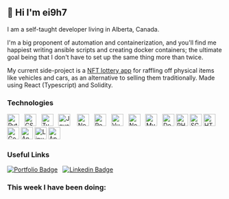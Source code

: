 ## 👋 Hi I'm ei9h7

I am a self-taught developer living in Alberta, Canada.

I'm a big proponent of automation and containerization, and you'll find me happiest writing ansible scripts and creating docker containers; the ultimate goal being that I don't have to set up the same thing more than twice.

My current side-project is a [NFT lottery app](https://github.com/ei9h7/nft-jeep-lottery) for raffling off physical items like vehicles and cars, as an alternative to selling them traditionally. Made using React (Typescript) and Solidity.

### Technologies
<img src="https://img.shields.io/badge/Python-282C34?logo=Python&style=for-the-badge&logoColor=3776AB&link=https://github.com/ei9h7?tab=repositories&q=python&type=&language=&sort=" alt="Python logo" title="Python" height="28" />  
<img src="https://img.shields.io/badge/CSharp-282C34?logo=CSharp&style=for-the-badge&logoColor=3776AB&link=https://github.com/ei9h7?tab=repositories&q=csharp&type=&language=&sort=" alt="CSharp logo" title="CSharp" height="28" />  
<img src="https://img.shields.io/badge/TypeScript-282C34?logo=typescript&style=for-the-badge&link=https://github.com/ei9h7?tab=repositories&q=typescript&type=&language=&sort=" alt="TypeScript logo" title="TypeScript" height="28" />  
<img src="https://img.shields.io/badge/JavaScript-282C34?logo=javascript&style=for-the-badge&link=https://github.com/ei9h7?tab=repositories&q=&type=&language=javascript&sort=" alt="JavaScript logo" title="JavaScript" height="28" />   
<img src="https://img.shields.io/badge/Node.js-282C34?logo=nodedotjs&style=for-the-badge&link=https://github.com/ei9h7?tab=repositories&q=&type=&language=javascript&sort=" alt="Node.js logo" title="Node.js" height="28" />  
<img src="https://img.shields.io/badge/React-282C34?logo=react&style=for-the-badge&link=https://github.com/ei9h7?tab=repositories&q=react&type=&language=&sort=" alt="React logo" title="React" height="28" />  
<img src="https://img.shields.io/badge/Vue.js-282C34?logo=vuedotjs&style=for-the-badge&link=https://github.com/ei9h7?tab=repositories&q=&type=&language=vue&sort=" alt="Vue.js logo" title="Vue.js" height="28" />  
<img src="https://img.shields.io/badge/Next.js-282C34?logo=nextdotjs&style=for-the-badge&link=https://github.com/ei9h7?tab=repositories&q=next&type=&language=&sort=" alt="Next.js logo" title="Next.js" height="28" />  
<img src="https://img.shields.io/badge/MySQL-282C34?logo=mysql&style=for-the-badge&logoColor=white&link=https://github.com/ei9h7?tab=repositories&q=mysql&type=&language=&sort=" alt="MySQL logo" title="MySQL" height="28" />  
<img src="https://img.shields.io/badge/Docker-282C34?logo=docker&style=for-the-badge&link=https://github.com/ei9h7?tab=repositories&q=docker&type=&language=&sort=" alt="Docker logo" title="Docker" height="28" /> 
<img src="https://img.shields.io/badge/PHP-282C34?logo=php&style=for-the-badge&link=https://github.com/ei9h7?tab=repositories&q=php&type=&language=&sort=" alt="PHP logo" title="PHP" height="28" /> 
<img src="https://img.shields.io/badge/SCSS-282C34?logo=scss&style=for-the-badge&link=https://github.com/ei9h7?tab=repositories&q=scss&type=&language=&sort=" alt="SCSS logo" title="SCSS" height="28" /> 
<img src="https://img.shields.io/badge/HTML-282C34?logo=html&style=for-the-badge&link=https://github.com/ei9h7?tab=repositories&q=html&type=&language=&sort=" alt="HTML logo" title="HTML" height="28" /> 
<img src="https://img.shields.io/badge/Go-282C34?logo=go&style=for-the-badge&link=https://github.com/ei9h7?tab=repositories&q=go&type=&language=&sort=" alt="Go logo" title="Go" height="28" /> 
<img src="https://img.shields.io/badge/Ansible-282C34?logo=ansible&style=for-the-badge&link=https://github.com/ei9h7?tab=repositories&q=ansible&type=&language=&sort=" alt="Ansible logo" title="Ansible" height="28" /> 
<img src="https://img.shields.io/badge/Linux-282C34?logo=linux&style=for-the-badge&logoColor=white&link=https://github.com/ei9h7?tab=repositories&q=linux&type=&language=&sort=" alt="Linux logo" title="Linux" height="28" /> 
<img src="https://img.shields.io/badge/macOS-282C34?logo=apple&style=for-the-badge&logoColor=white&link=https://github.com/ei9h7?tab=repositories&q=macos&type=&language=&sort=" alt="Apple logo" title="macOS" height="28" /> 

### Useful Links

[![Portfolio Badge](https://img.shields.io/badge/Portfolio-282C34?&style=for-the-badge&logo=node-js&logoColor=white&link=https://810.codes/)](https://810.codes/)  
[![Linkedin Badge](https://img.shields.io/badge/-LinkedIn-282C34?style=for-the-badge&logo=Linkedin&logoColor=0077b5&link=https://www.linkedin.com/in/aytonmaceachern/)](https://www.linkedin.com/in/aytonmaceachern/)    

### This week I have been doing:

<!--START_SECTION:waka-->
<!--END_SECTION:waka-->
